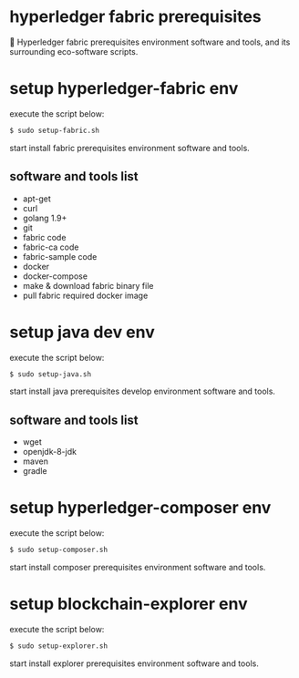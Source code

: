 # hyperledger fabric prerequisites
:bento: Hyperledger fabric prerequisites environment software and tools, and its surrounding eco-software scripts.


# setup hyperledger-fabric env
execute the script below:
```sh
$ sudo setup-fabric.sh
```

start install fabric prerequisites environment software and tools.

## software and tools list
+ apt-get
+ curl
+ golang 1.9+
+ git
+ fabric code
+ fabric-ca code
+ fabric-sample code
+ docker
+ docker-compose
+ make & download fabric binary file
+ pull fabric required docker image


# setup java dev env
execute the script below:
```sh
$ sudo setup-java.sh
```

start install java prerequisites develop environment software and tools.

## software and tools list
+ wget
+ openjdk-8-jdk
+ maven
+ gradle


# setup hyperledger-composer env
execute the script below:
```sh
$ sudo setup-composer.sh
```

start install composer prerequisites environment software and tools.


# setup blockchain-explorer env
execute the script below:
```sh
$ sudo setup-explorer.sh
```

start install explorer prerequisites environment software and tools.